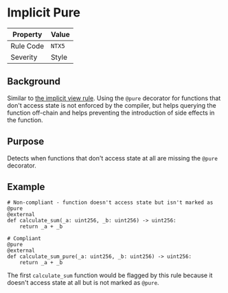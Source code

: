 # Implicit Pure

| Property | Value |
|----------|-------|
| Rule Code | `NTX5` |
| Severity | Style |

## Background

Similar to [the implicit view rule](implicit-view.md). Using the `@pure` decorator for functions that don't access state is not enforced by the compiler, but helps querying the function off-chain and helps preventing the introduction of side effects in the function.

## Purpose

Detects when functions that don't access state at all are missing the `@pure` decorator.

## Example

```vyper
# Non-compliant - function doesn't access state but isn't marked as @pure
@external
def calculate_sum(_a: uint256, _b: uint256) -> uint256:
    return _a + _b

# Compliant
@pure
@external
def calculate_sum_pure(_a: uint256, _b: uint256) -> uint256:
    return _a + _b
```

The first `calculate_sum` function would be flagged by this rule because it doesn't access state at all but is not marked as `@pure`.
